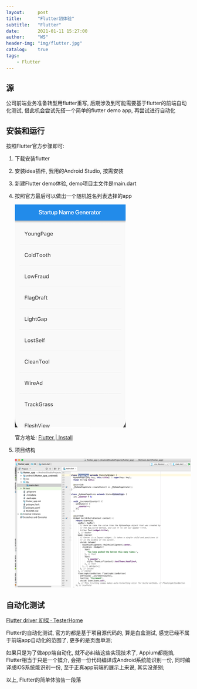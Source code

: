 ```yaml
---
layout:     post
title:      "Flutter初体验"
subtitle:   "Flutter"
date:       2021-01-11 15:27:00
author:     "WS"
header-img: "img/flutter.jpg"
catalog:    true
tags:
    - Flutter
---
```


## 源

  公司前端业务准备转型用flutter重写, 后期涉及到可能需要基于flutter的前端自动化测试, 借此机会尝试先搭一个简单的flutter demo app, 再尝试进行自动化

## 安装和运行

  按照Flutter官方步骤即可:

1. 下载安装flutter

2. 安装idea插件, 我用的Android Studio, 按需安装

3. 新建Flutter demo体验, demo项目主文件是main.dart

4. 按照官方最后可以做出一个随机姓名列表选择的app

   ![javascript](/img/flutter-1.png)

   官方地址:  [Flutter | Install](https://flutter.dev/docs/get-started/install)

5. 项目结构

   ![javascript](/img/flutter-2.png)

## 自动化测试

  [Flutter driver 初探 · TesterHome](https://testerhome.com/topics/17919)

  Flutter的自动化测试, 官方的都是基于项目源代码的, 算是白盒测试, 感觉已经不属于前端app自动化的范围了, 更多的是页面单测;

  如果只是为了做app端自动化, 就不必纠结这些实现技术了, Appium都能搞, Flutter相当于只是一个媒介, 会把一份代码编译成Android系统能识别一份, 同时编译成iOS系统能识别一份, 至于正真app前端的展示上来说, 其实没差别;

  以上, Flutter的简单体验告一段落


